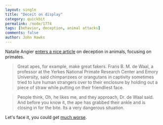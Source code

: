 ```yaml
---
layout: single 
title: "Deceit on display" 
category: quickbit
permalink: /node/1774
tags: [behavior, deception, animal attacks] 
comments: false 
author: John Hawks 
---
```


Natalie Angier <a href="http://www.nytimes.com/2008/12/23/science/23angi.html?_r=1">enters a nice article</a> on deception in animals, focusing on primates. 

<blockquote>Great apes, for example, make great fakers. Frans B. M. de Waal, a professor at the Yerkes National Primate Research Center and Emory University, said chimpanzees or orangutans in captivity sometimes tried to lure human strangers over to their enclosure by holding out a piece of straw while putting on their friendliest face.</blockquote>

<blockquote>People think, Oh, he likes me, and they approach, Dr. de Waal said. And before you know it, the ape has grabbed their ankle and is closing in for the bite. Its a very dangerous situation.</blockquote>

Let's face it, you could get <a href="http://johnhawks.net/node/1548">much worse</a>.

